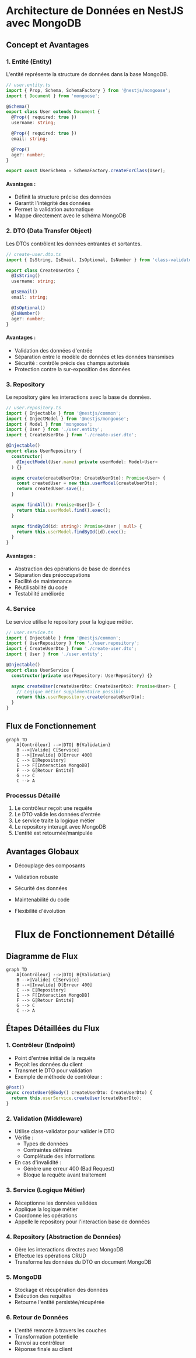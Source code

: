 # Architecture de Données en NestJS avec MongoDB

## Concept et Avantages

### 1. Entité (Entity)
L'entité représente la structure de données dans la base MongoDB.

```typescript
// user.entity.ts
import { Prop, Schema, SchemaFactory } from '@nestjs/mongoose';
import { Document } from 'mongoose';

@Schema()
export class User extends Document {
  @Prop({ required: true })
  username: string;

  @Prop({ required: true })
  email: string;

  @Prop()
  age?: number;
}

export const UserSchema = SchemaFactory.createForClass(User);
```

#### Avantages :
- Définit la structure précise des données
- Garantit l'intégrité des données
- Permet la validation automatique
- Mappe directement avec le schéma MongoDB

### 2. DTO (Data Transfer Object)
Les DTOs contrôlent les données entrantes et sortantes.

```typescript
// create-user.dto.ts
import { IsString, IsEmail, IsOptional, IsNumber } from 'class-validator';

export class CreateUserDto {
  @IsString()
  username: string;

  @IsEmail()
  email: string;

  @IsOptional()
  @IsNumber()
  age?: number;
}
```

#### Avantages :
- Validation des données d'entrée
- Séparation entre le modèle de données et les données transmises
- Sécurité : contrôle précis des champs autorisés
- Protection contre la sur-exposition des données

### 3. Repository
Le repository gère les interactions avec la base de données.

```typescript
// user.repository.ts
import { Injectable } from '@nestjs/common';
import { InjectModel } from '@nestjs/mongoose';
import { Model } from 'mongoose';
import { User } from './user.entity';
import { CreateUserDto } from './create-user.dto';

@Injectable()
export class UserRepository {
  constructor(
    @InjectModel(User.name) private userModel: Model<User>
  ) {}

  async create(createUserDto: CreateUserDto): Promise<User> {
    const createdUser = new this.userModel(createUserDto);
    return createdUser.save();
  }

  async findAll(): Promise<User[]> {
    return this.userModel.find().exec();
  }

  async findById(id: string): Promise<User | null> {
    return this.userModel.findById(id).exec();
  }
}
```

#### Avantages :
- Abstraction des opérations de base de données
- Séparation des préoccupations
- Facilité de maintenance
- Réutilisabilité du code
- Testabilité améliorée

### 4. Service
Le service utilise le repository pour la logique métier.

```typescript
// user.service.ts
import { Injectable } from '@nestjs/common';
import { UserRepository } from './user.repository';
import { CreateUserDto } from './create-user.dto';
import { User } from './user.entity';

@Injectable()
export class UserService {
  constructor(private userRepository: UserRepository) {}

  async createUser(createUserDto: CreateUserDto): Promise<User> {
    // Logique métier supplémentaire possible
    return this.userRepository.create(createUserDto);
  }
}
```

## Flux de Fonctionnement

```mermaid
graph TD
    A[Contrôleur] -->|DTO| B{Validation}
    B -->|Valide| C[Service]
    B -->|Invalide| D[Erreur 400]
    C --> E[Repository]
    E --> F[Interaction MongoDB]
    F --> G[Retour Entité]
    G --> C
    C --> A
```

### Processus Détaillé
1. Le contrôleur reçoit une requête
2. Le DTO valide les données d'entrée
3. Le service traite la logique métier
4. Le repository interagit avec MongoDB
5. L'entité est retournée/manipulée

## Avantages Globaux
- Découplage des composants
- Validation robuste
- Sécurité des données
- Maintenabilité du code
- Flexibilité d'évolution

  # Flux de Fonctionnement Détaillé

## Diagramme de Flux

```mermaid
graph TD
    A[Contrôleur] -->|DTO| B{Validation}
    B -->|Valide| C[Service]
    B -->|Invalide| D[Erreur 400]
    C --> E[Repository]
    E --> F[Interaction MongoDB]
    F --> G[Retour Entité]
    G --> C
    C --> A
```

## Étapes Détaillées du Flux

### 1. Contrôleur (Endpoint)
- Point d'entrée initial de la requête
- Reçoit les données du client
- Transmet le DTO pour validation
- Exemple de méthode de contrôleur :
```typescript
@Post()
async createUser(@Body() createUserDto: CreateUserDto) {
  return this.userService.createUser(createUserDto);
}
```

### 2. Validation (Middleware)
- Utilise class-validator pour valider le DTO
- Vérifie :
  - Types de données
  - Contraintes définies
  - Complétude des informations
- En cas d'invalidité : 
  - Génère une erreur 400 (Bad Request)
  - Bloque la requête avant traitement

### 3. Service (Logique Métier)
- Réceptionne les données validées
- Applique la logique métier
- Coordonne les opérations
- Appelle le repository pour l'interaction base de données

### 4. Repository (Abstraction de Données)
- Gère les interactions directes avec MongoDB
- Effectue les opérations CRUD
- Transforme les données du DTO en document MongoDB

### 5. MongoDB
- Stockage et récupération des données
- Exécution des requêtes
- Retourne l'entité persistée/récupérée

### 6. Retour de Données
- L'entité remonte à travers les couches
- Transformation potentielle 
- Renvoi au contrôleur
- Réponse finale au client
